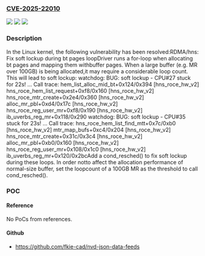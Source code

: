 ### [CVE-2025-22010](https://cve.mitre.org/cgi-bin/cvename.cgi?name=CVE-2025-22010)
![](https://img.shields.io/static/v1?label=Product&message=Linux&color=blue)
![](https://img.shields.io/static/v1?label=Version&message=38389eaa4db192648916464b60f6086d6bbaa6de%3C%20461eb4ddede266df8f181f578732bb01742c3fd6%20&color=brighgreen)
![](https://img.shields.io/static/v1?label=Vulnerability&message=n%2Fa&color=brighgreen)

### Description

In the Linux kernel, the following vulnerability has been resolved:RDMA/hns: Fix soft lockup during bt pages loopDriver runs a for-loop when allocating bt pages and mapping them withbuffer pages. When a large buffer (e.g. MR over 100GB) is being allocated,it may require a considerable loop count. This will lead to soft lockup:        watchdog: BUG: soft lockup - CPU#27 stuck for 22s!        ...        Call trace:         hem_list_alloc_mid_bt+0x124/0x394 [hns_roce_hw_v2]         hns_roce_hem_list_request+0xf8/0x160 [hns_roce_hw_v2]         hns_roce_mtr_create+0x2e4/0x360 [hns_roce_hw_v2]         alloc_mr_pbl+0xd4/0x17c [hns_roce_hw_v2]         hns_roce_reg_user_mr+0xf8/0x190 [hns_roce_hw_v2]         ib_uverbs_reg_mr+0x118/0x290        watchdog: BUG: soft lockup - CPU#35 stuck for 23s!        ...        Call trace:         hns_roce_hem_list_find_mtt+0x7c/0xb0 [hns_roce_hw_v2]         mtr_map_bufs+0xc4/0x204 [hns_roce_hw_v2]         hns_roce_mtr_create+0x31c/0x3c4 [hns_roce_hw_v2]         alloc_mr_pbl+0xb0/0x160 [hns_roce_hw_v2]         hns_roce_reg_user_mr+0x108/0x1c0 [hns_roce_hw_v2]         ib_uverbs_reg_mr+0x120/0x2bcAdd a cond_resched() to fix soft lockup during these loops. In order notto affect the allocation performance of normal-size buffer, set the loopcount of a 100GB MR as the threshold to call cond_resched().

### POC

#### Reference
No PoCs from references.

#### Github
- https://github.com/fkie-cad/nvd-json-data-feeds


